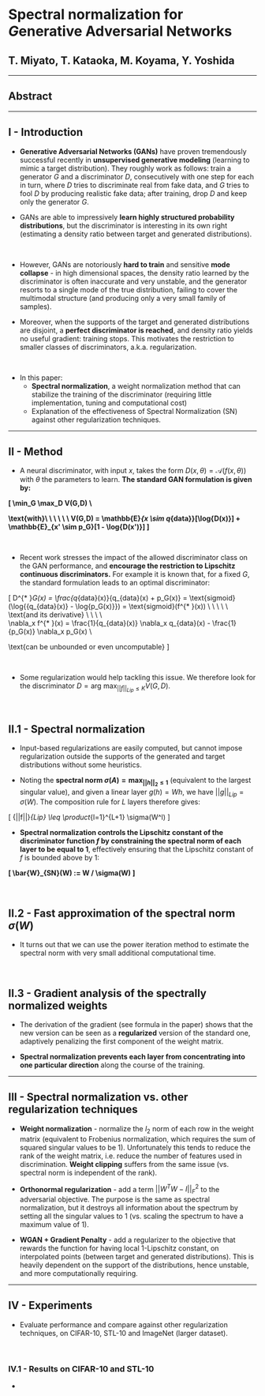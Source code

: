# Spectral normalization for $G$enerative Adversarial Networks

## T. Miyato, T. Kataoka, M. Koyama, Y. Yoshida



---



## Abstract



---



## I - Introduction

* **Generative Adversarial Networks (GANs)** have proven tremendously successful
recently in **unsupervised generative modeling** (learning to mimic a target
distribution). They roughly work as follows: train a generator $G$ and a
discriminator $D$, consecutively with one step for each in turn,
where $D$ tries to discriminate real from fake data, and $G$
tries to fool $D$ by producing realistic fake data; after training, drop $D$
and keep only the generator $G$.

* GANs are able to impressively **learn highly structured probability
distributions**, but the discriminator is interesting in its own right
(estimating a density ratio between target and generated distributions).

<br>

* However, GANs are notoriously **hard to train** and sensitive
**mode collapse** - in high dimensional spaces, the density ratio
learned by the discriminator is often inaccurate and very unstable, and the
generator resorts to a single mode of the true distribution, failing to cover
the multimodal structure (and producing only a very small family of samples).

* Moreover, when the supports of the target and generated distributions are
disjoint, a **perfect discriminator is reached**, and density ratio yields no
useful gradient: training stops. This motivates the restriction to smaller
classes of discriminators, a.k.a. regularization.

<br>

* In this paper:
  * **Spectral normalization**, a weight normalization method that can stabilize
  the training of the discriminator (requiring little implementation, tuning and
  computational cost)
  * Explanation of the effectiveness of Spectral Normalization (SN) against
  other regularization techniques.



---



## II - Method

* A neural discriminator, with input $x$, takes the form $D(x, \theta) =
\mathcal{A}(f(x, \theta))$ with $\theta$ the parameters to learn. **The standard
GAN formulation is given by:**

<strong>

\[
  \min_G \max_D V(G,D) \\

  \text{with}\ \ \ \ \ \  V(G,D) = \mathbb{E}_{x \sim q_{data}}[\log{D(x)}] +
                           \mathbb{E}_{x' \sim p_G}[1 - \log{D(x')}]
\]

</strong>

<br>

* Recent work stresses the impact of the allowed discriminator class on the
GAN performance, and **encourage the restriction to Lipschitz continuous
discriminators.** For example it is known that, for a fixed $G$, the standard
formulation leads to an optimal discriminator:

\[
  D^{* }_G(x) = \frac{q_{data}(x)}{q_{data}(x) + p_G(x)}
               = \text{sigmoid}(\log{{q_{data}(x)} - \log{p_G(x)}})
               = \text{sigmoid}(f^{* }(x)) \\
               \ \\
               \\
               \\
  \text{and its derivative} \ \ \ \ \
  \nabla_x f^{* }(x) = \frac{1}{q_{data}(x)} \nabla_x q_{data}(x) -
                       \frac{1}{p_G(x)} \nabla_x p_G(x) \\

  \text{can be unbounded or even uncomputable}
\]

<br>

* Some regularization would help tackling this issue. We therefore look for
the discriminator $D = \text{arg } \max_{{||f||}_{Lip} \leq K} V(G,D)$.


<br>


## II.1 - Spectral normalization

* Input-based regularizations are easily computed, but cannot impose
regularization outside the supports of the generated and target distributions
without some heuristics.

* Noting the **spectral norm $\sigma(A) = \max_{{||h||}_2 \leq 1}$** (equivalent
to the largest singular value), and given a linear layer $g(h) = Wh$, we have
${||g||}_{Lip} = \sigma(W)$. The composition rule for $L$ layers
therefore gives:

\[
  {||f||}_{Lip} \leq \product_{l=1}^{L+1} \sigma(W^l)
\]

* **Spectral normalization controls the Lipschitz constant of the discriminator
function $f$ by constraining the spectral norm of each layer to be equal to 1**,
effectively ensuring that the Lipschitz constant of $f$ is bounded above by 1:

<strong>

\[
  \bar{W}_{SN}(W) := W / \sigma(W)
\]

</strong>


<br>


## II.2 - Fast approximation of the spectral norm $\sigma(W)$

* It turns out that we can use the power iteration method to estimate the
spectral norm with very small additional computational time.


<br>


## II.3 - Gradient analysis of the spectrally normalized weights

* The derivation of the gradient (see formula in the paper) shows that the new
version can be seen as a **regularized** version of the standard one,
adaptively penalizing the first component of the weight matrix.

* **Spectral normalization prevents each layer from concentrating into one
particular direction** along the course of the training.



---



## III - Spectral normalization vs. other regularization techniques

* **Weight normalization** - normalize the $l_2$ norm of each row in the weight
matrix (equivalent to Frobenius normalization, which requires the sum of
squared singular values to be 1). Unfortunately this tends to reduce the rank
of the weight matrix, i.e. reduce the number of features used in discrimination.
**Weight clipping** suffers from the same issue (vs. spectral norm is
independent of the rank).

* **Orthonormal regularization** - add a term $||{W^T W - I||}_F^2$ to the
adversarial objective. The purpose is the same as spectral normalization, but
it destroys all information about the spectrum by setting all the singular
values to 1 (vs. scaling the spectrum to have a maximum value of 1).

* **WGAN + Gradient Penalty** - add a regularizer to the objective that rewards
the function for having local 1-Lipschitz constant, on interpolated points
(between target and generated distributions). This is heavily dependent on the
support of the distributions, hence unstable, and more computationally
requiring.



---



## IV - Experiments

* Evaluate performance and compare against other regularization techniques,
on CIFAR-10, STL-10 and ImageNet (larger dataset).


<br>


### IV.1 - Results on CIFAR-10 and STL-10

*
